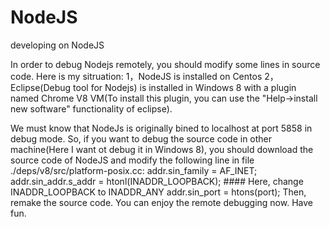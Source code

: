NodeJS
======

developing on NodeJS



In order to debug Nodejs remotely, you should modify some lines in source code. Here is my sitruation:
      1，NodeJS is installed on Centos
      2，Eclipse(Debug tool for Nodejs) is installed in Windows 8 with a plugin named Chrome V8 VM(To 
         install this plugin, you can use the "Help->install new software" functionality of eclipse).

We must know that NodeJs is originally bined to localhost at port 5858 in debug mode. So, if you want to 
debug the source code in other machine(Here I want ot debug it in Windows 8), you should download the 
source code of NodeJS and modify the following line in file ./deps/v8/src/platform-posix.cc:
            addr.sin_family = AF_INET;
            addr.sin_addr.s_addr = htonl(INADDR_LOOPBACK); #### Here, change INADDR_LOOPBACK to INADDR_ANY
            addr.sin_port = htons(port);
Then, remake the source code. You can enjoy the remote debugging now. Have fun.

